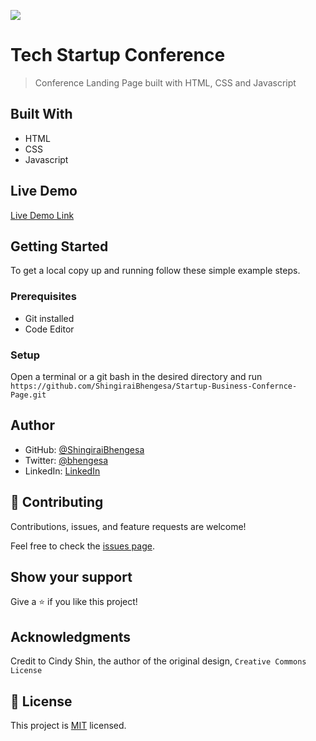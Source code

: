 ![](https://img.shields.io/badge/Microverse-blueviolet)

# Tech Startup Conference

> Conference Landing Page built with HTML, CSS and Javascript


## Built With

- HTML
- CSS
- Javascript

## Live Demo

[Live Demo Link](https://livedemo.com)


## Getting Started

To get a local copy up and running follow these simple example steps.

### Prerequisites

- Git installed
- Code Editor

### Setup

Open a terminal or a git bash in the desired directory and run `https://github.com/ShingiraiBhengesa/Startup-Business-Confernce-Page.git`


## Author

- GitHub: [@ShingiraiBhengesa](https://github.com/ShingiraiBhengesa)
- Twitter: [@bhengesa](https://twitter.com/bhengesa)
- LinkedIn: [LinkedIn](https://linkedin.com/in/ShingiraiBhengesa)


## 🤝 Contributing
Contributions, issues, and feature requests are welcome!

Feel free to check the [issues page](../../issues/).

## Show your support

Give a ⭐️ if you like this project!

## Acknowledgments

Credit to Cindy Shin, the author of the original design, `Creative Commons License`

## 📝 License

This project is [MIT](./MIT.md) licensed.
